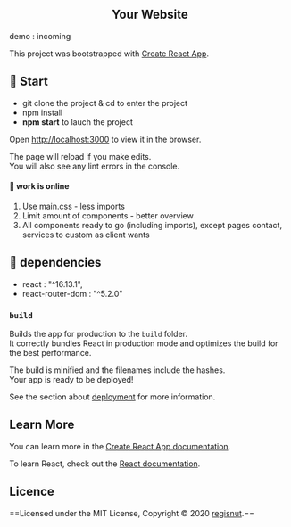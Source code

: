 <h2 align="center">Your Website</h2>

<p>demo : incoming</p>

<p align="center">
<!-- <img
		width="350"
		alt="Capture 1"
		src=""> -->

</p>

This project was bootstrapped with [Create React App](https://github.com/facebook/create-react-app).

## 🌱 Start

- git clone the project & cd to enter the project
- npm install
- **npm start** to lauch the project 

Open [http://localhost:3000](http://localhost:3000) to view it in the browser.

The page will reload if you make edits.<br />
You will also see any lint errors in the console.

#### 🍃 work is online

1. Use main.css - less imports
2. Limit amount of components - better overview
3. All components ready to go (including imports), except pages contact, services to custom as client wants

## 🌼 dependencies

+ react : "^16.13.1",
+ react-router-dom : "^5.2.0"

### `build`

Builds the app for production to the `build` folder.<br />
It correctly bundles React in production mode and optimizes the build for the best performance.

The build is minified and the filenames include the hashes.<br />
Your app is ready to be deployed!

See the section about [deployment](https://facebook.github.io/create-react-app/docs/deployment) for more information.

## Learn More

You can learn more in the [Create React App documentation](https://facebook.github.io/create-react-app/docs/getting-started).

To learn React, check out the [React documentation](https://reactjs.org/).

## Licence
==Licensed under the MIT License, Copyright © 2020 [regisnut](https://github.com/regisnut).==